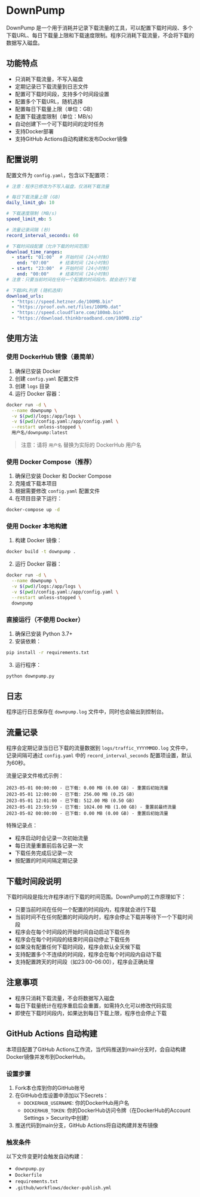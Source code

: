 # DownPump

DownPump 是一个用于消耗并记录下载流量的工具，可以配置下载时间段、多个下载URL、每日下载量上限和下载速度限制。程序只消耗下载流量，不会将下载的数据写入磁盘。

## 功能特点

- 只消耗下载流量，不写入磁盘
- 定期记录已下载流量到日志文件
- 配置可下载时间段，支持多个时间段设置
- 配置多个下载URL，随机选择
- 配置每日下载量上限（单位：GB）
- 配置下载速度限制（单位：MB/s）
- 自动创建下一个可下载时间的定时任务
- 支持Docker部署
- 支持GitHub Actions自动构建和发布Docker镜像

## 配置说明

配置文件为 `config.yaml`，包含以下配置项：

```yaml
# 注意：程序已修改为不写入磁盘，仅消耗下载流量

# 每日下载流量上限 (GB)
daily_limit_gb: 10

# 下载速度限制 (MB/s)
speed_limit_mb: 5

# 流量记录间隔 (秒)
record_interval_seconds: 60

# 下载时间段配置（允许下载的时间范围）
download_time_ranges:
  - start: "01:00"  # 开始时间 (24小时制)
    end: "07:00"    # 结束时间 (24小时制)
  - start: "23:00"  # 开始时间 (24小时制)
    end: "00:00"    # 结束时间 (24小时制)
# 注意：只要当前时间在任何一个配置的时间段内，就会进行下载

# 下载URL列表 (随机选择)
download_urls:
  - "https://speed.hetzner.de/100MB.bin"
  - "https://proof.ovh.net/files/100Mb.dat"
  - "https://speed.cloudflare.com/100mb.bin"
  - "https://download.thinkbroadband.com/100MB.zip"
```

## 使用方法

### 使用 DockerHub 镜像（最简单）

1. 确保已安装 Docker
2. 创建 `config.yaml` 配置文件
3. 创建 `logs` 目录
4. 运行 Docker 容器：

```bash
docker run -d \
  --name downpump \
  -v $(pwd)/logs:/app/logs \
  -v $(pwd)/config.yaml:/app/config.yaml \
  --restart unless-stopped \
  用户名/downpump:latest
```

> 注意：请将 `用户名` 替换为实际的 DockerHub 用户名

### 使用 Docker Compose（推荐）

1. 确保已安装 Docker 和 Docker Compose
2. 克隆或下载本项目
3. 根据需要修改 `config.yaml` 配置文件
4. 在项目目录下运行：

```bash
docker-compose up -d
```

### 使用 Docker 本地构建

1. 构建 Docker 镜像：

```bash
docker build -t downpump .
```

2. 运行 Docker 容器：

```bash
docker run -d \
  --name downpump \
  -v $(pwd)/logs:/app/logs \
  -v $(pwd)/config.yaml:/app/config.yaml \
  --restart unless-stopped \
  downpump
```

### 直接运行（不使用 Docker）

1. 确保已安装 Python 3.7+
2. 安装依赖：

```bash
pip install -r requirements.txt
```

3. 运行程序：

```bash
python downpump.py
```

## 日志

程序运行日志保存在 `downpump.log` 文件中，同时也会输出到控制台。

## 流量记录

程序会定期记录当日已下载的流量数据到 `logs/traffic_YYYYMMDD.log` 文件中，记录间隔可通过 `config.yaml` 中的 `record_interval_seconds` 配置项设置，默认为60秒。

流量记录文件格式示例：
```
2023-05-01 00:00:00 - 已下载: 0.00 MB (0.00 GB) - 重置后初始流量
2023-05-01 12:00:00 - 已下载: 256.00 MB (0.25 GB)
2023-05-01 12:01:00 - 已下载: 512.00 MB (0.50 GB)
2023-05-01 23:59:59 - 已下载: 1024.00 MB (1.00 GB) - 重置前最终流量
2023-05-02 00:00:00 - 已下载: 0.00 MB (0.00 GB) - 重置后初始流量
```

特殊记录点：
- 程序启动时会记录一次初始流量
- 每日流量重置前后各记录一次
- 下载任务完成后记录一次
- 按配置的时间间隔定期记录

## 下载时间段说明

下载时间段是指允许程序进行下载的时间范围。DownPump的工作原理如下：

- 只要当前时间在任何一个配置的时间段内，程序就会进行下载
- 当前时间不在任何配置的时间段内时，程序会停止下载并等待下一个下载时间段
- 程序会在每个时间段的开始时间自动启动下载任务
- 程序会在每个时间段的结束时间自动停止下载任务
- 如果没有配置任何下载时间段，程序会默认全天候下载
- 支持配置多个不连续的时间段，程序会在每个时间段内自动下载
- 支持配置跨天的时间段（如23:00-06:00），程序会正确处理

## 注意事项

- 程序只消耗下载流量，不会将数据写入磁盘
- 每日下载量统计在程序重启后会重置，如需持久化可以修改代码实现
- 即使在下载时间段内，如果达到每日下载上限，程序也会停止下载

## GitHub Actions 自动构建

本项目配置了GitHub Actions工作流，当代码推送到main分支时，会自动构建Docker镜像并发布到DockerHub。

### 设置步骤

1. Fork本仓库到你的GitHub账号
2. 在GitHub仓库设置中添加以下Secrets：
   - `DOCKERHUB_USERNAME`: 你的DockerHub用户名
   - `DOCKERHUB_TOKEN`: 你的DockerHub访问令牌（在DockerHub的Account Settings > Security中创建）
3. 推送代码到main分支，GitHub Actions将自动构建并发布镜像

### 触发条件

以下文件变更时会触发自动构建：
- `downpump.py`
- `Dockerfile`
- `requirements.txt`
- `.github/workflows/docker-publish.yml`
